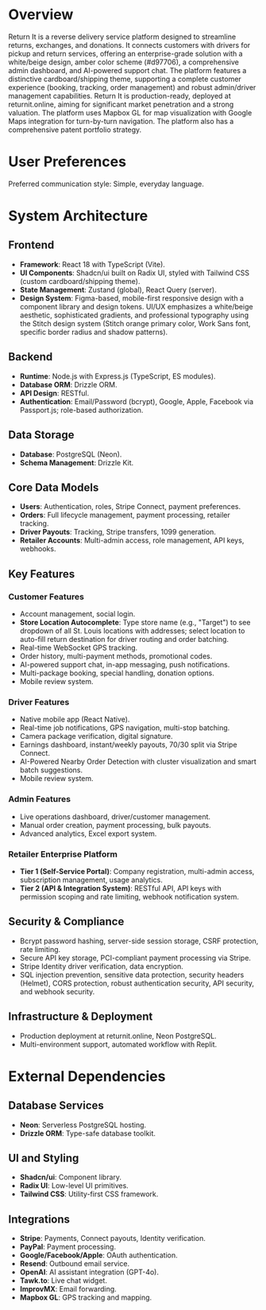 # Overview

Return It is a reverse delivery service platform designed to streamline returns, exchanges, and donations. It connects customers with drivers for pickup and return services, offering an enterprise-grade solution with a white/beige design, amber color scheme (#d97706), a comprehensive admin dashboard, and AI-powered support chat. The platform features a distinctive cardboard/shipping theme, supporting a complete customer experience (booking, tracking, order management) and robust admin/driver management capabilities. Return It is production-ready, deployed at returnit.online, aiming for significant market penetration and a strong valuation. The platform uses Mapbox GL for map visualization with Google Maps integration for turn-by-turn navigation. The platform also has a comprehensive patent portfolio strategy.

# User Preferences

Preferred communication style: Simple, everyday language.

# System Architecture

## Frontend
- **Framework**: React 18 with TypeScript (Vite).
- **UI Components**: Shadcn/ui built on Radix UI, styled with Tailwind CSS (custom cardboard/shipping theme).
- **State Management**: Zustand (global), React Query (server).
- **Design System**: Figma-based, mobile-first responsive design with a component library and design tokens. UI/UX emphasizes a white/beige aesthetic, sophisticated gradients, and professional typography using the Stitch design system (Stitch orange primary color, Work Sans font, specific border radius and shadow patterns).

## Backend
- **Runtime**: Node.js with Express.js (TypeScript, ES modules).
- **Database ORM**: Drizzle ORM.
- **API Design**: RESTful.
- **Authentication**: Email/Password (bcrypt), Google, Apple, Facebook via Passport.js; role-based authorization.

## Data Storage
- **Database**: PostgreSQL (Neon).
- **Schema Management**: Drizzle Kit.

## Core Data Models
- **Users**: Authentication, roles, Stripe Connect, payment preferences.
- **Orders**: Full lifecycle management, payment processing, retailer tracking.
- **Driver Payouts**: Tracking, Stripe transfers, 1099 generation.
- **Retailer Accounts**: Multi-admin access, role management, API keys, webhooks.

## Key Features

### Customer Features
- Account management, social login.
- **Store Location Autocomplete**: Type store name (e.g., "Target") to see dropdown of all St. Louis locations with addresses; select location to auto-fill return destination for driver routing and order batching.
- Real-time WebSocket GPS tracking.
- Order history, multi-payment methods, promotional codes.
- AI-powered support chat, in-app messaging, push notifications.
- Multi-package booking, special handling, donation options.
- Mobile review system.

### Driver Features
- Native mobile app (React Native).
- Real-time job notifications, GPS navigation, multi-stop batching.
- Camera package verification, digital signature.
- Earnings dashboard, instant/weekly payouts, 70/30 split via Stripe Connect.
- AI-Powered Nearby Order Detection with cluster visualization and smart batch suggestions.
- Mobile review system.

### Admin Features
- Live operations dashboard, driver/customer management.
- Manual order creation, payment processing, bulk payouts.
- Advanced analytics, Excel export system.

### Retailer Enterprise Platform
- **Tier 1 (Self-Service Portal)**: Company registration, multi-admin access, subscription management, usage analytics.
- **Tier 2 (API & Integration System)**: RESTful API, API keys with permission scoping and rate limiting, webhook notification system.

## Security & Compliance
- Bcrypt password hashing, server-side session storage, CSRF protection, rate limiting.
- Secure API key storage, PCI-compliant payment processing via Stripe.
- Stripe Identity driver verification, data encryption.
- SQL injection prevention, sensitive data protection, security headers (Helmet), CORS protection, robust authentication security, API security, and webhook security.

## Infrastructure & Deployment
- Production deployment at returnit.online, Neon PostgreSQL.
- Multi-environment support, automated workflow with Replit.

# External Dependencies

## Database Services
- **Neon**: Serverless PostgreSQL hosting.
- **Drizzle ORM**: Type-safe database toolkit.

## UI and Styling
- **Shadcn/ui**: Component library.
- **Radix UI**: Low-level UI primitives.
- **Tailwind CSS**: Utility-first CSS framework.

## Integrations
- **Stripe**: Payments, Connect payouts, Identity verification.
- **PayPal**: Payment processing.
- **Google/Facebook/Apple**: OAuth authentication.
- **Resend**: Outbound email service.
- **OpenAI**: AI assistant integration (GPT-4o).
- **Tawk.to**: Live chat widget.
- **ImprovMX**: Email forwarding.
- **Mapbox GL**: GPS tracking and mapping.